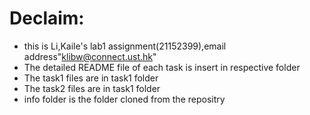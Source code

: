 # Declaim:
- this is Li,Kaile's lab1 assignment(21152399),email address"klibw@connect.ust.hk"
- The detailed README file of each task is insert in respective folder
- The task1 files are in task1 folder
- The task2 files are in task1 folder
- info folder is the folder cloned from the repositry

